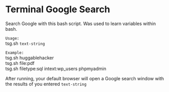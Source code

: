 # Terminal Google Search
Search Google with this bash script. Was used to learn variables within bash. 

`Usage:`<BR>
tsg.sh `text-string`

`Example:`<BR>
tsg.sh huggablehacker <BR>
tsg.sh file:pdf <BR>
tsg.sh filetype:sql intext:wp_users phpmyadmin

After running, your default browser will open a Google search window with the results of you entered `text-string`


